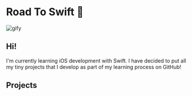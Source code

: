 # Road To Swift :helicopter:

![gify](http://i.giphy.com/sRWf3Oa9vW6Xu.gif)

## Hi!
I'm currently learning iOS development with Swift. I have decided to put all my tiny projects that I develop as part of my learning process on GitHub! 

## Projects
